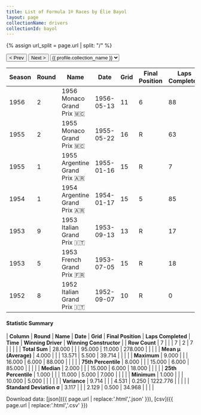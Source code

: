 ```yaml
---
title: List of Formula 1® Races by Élie Bayol
layout: page
collectionName: drivers
collectionId: bayol
---
```


{% assign url_split = page.url | split: "/" %}
<div id="collection-navigation">
<button onclick="selector.options[selector.selectedIndex-1].value && (window.location = selector.options[selector.selectedIndex-1].value);">&lt; Prev</button>
<button onclick="selector.options[selector.selectedIndex+1].value && (window.location = selector.options[selector.selectedIndex+1].value);">Next &gt;</button>
<select id="selector" onchange="this.options[this.selectedIndex].value && (window.location = this.options[this.selectedIndex].value);">
  {% for collectionId in site.data[page.collectionName].refs %}
    {% if collectionId == page.collectionId %}
      {% assign selected = "selected" %}
    {% else %}
      {% assign selected = "" %}
    {% endif %}
    {% assign profile = site.data[page.collectionName][collectionId].profile %}
    <option value="/f1/{{ page.collectionName }}/{{ collectionId }}/{{ url_split[4] }}" {{ selected }}>{{ profile.collection_name }}</option>
  {% endfor %}
</select>
</div>

| Season | Round | Name | Date | Grid | Final Position | Laps Completed | Time | Winning Driver | Winning Constructor |
|--|--|--|--|--|--|--|--|--|--|
| 1956 | 2 | 1956 Monaco Grand Prix 🇲🇨 | 1956-05-13 | 11 | 6 | 88 |   | Stirling Moss 🇬🇧 | Maserati 🇮🇹 |
| 1955 | 2 | 1955 Monaco Grand Prix 🇲🇨 | 1955-05-22 | 16 | R | 63 |   | Maurice Trintignant 🇫🇷 | Ferrari 🇮🇹 |
| 1955 | 1 | 1955 Argentine Grand Prix 🇦🇷 | 1955-01-16 | 15 | R | 7 |   | Juan Fangio 🇦🇷 | Mercedes 🇩🇪 |
| 1954 | 1 | 1954 Argentine Grand Prix 🇦🇷 | 1954-01-17 | 15 | 5 | 85 |   | Juan Fangio 🇦🇷 | Maserati 🇮🇹 |
| 1953 | 9 | 1953 Italian Grand Prix 🇮🇹 | 1953-09-13 | 13 | R | 17 |   | Juan Fangio 🇦🇷 | Maserati 🇮🇹 |
| 1953 | 5 | 1953 French Grand Prix 🇫🇷 | 1953-07-05 | 15 | R | 18 |   | Mike Hawthorn 🇬🇧 | Ferrari 🇮🇹 |
| 1952 | 8 | 1952 Italian Grand Prix 🇮🇹 | 1952-09-07 | 10 | R | 0 |   | Alberto Ascari 🇮🇹 | Ferrari 🇮🇹 |

#### Statistic Summary

| **Column** | **Round** | **Name** | **Date** | **Grid** | **Final Position** | **Laps Completed** | **Time** | **Winning Driver** | **Winning Constructor** |
| **Row Count** | 7 |  |  | 7 | 2 | 7 |  |  |  |
| **Total Sum** | 28.000 |  |  | 95.000 | 11.000 | 278.000 |  |  |  |
| **Mean μ (Average)** | 4.000 |  |  | 13.571 | 5.500 | 39.714 |  |  |  |
| **Maximum** | 9.000 |  |  | 16.000 | 6.000 | 88.000 |  |  |  |
| **75th Percentile** | 8.000 |  |  | 15.000 | 6.000 | 85.000 |  |  |  |
| **Median** | 2.000 |  |  | 15.000 | 6.000 | 18.000 |  |  |  |
| **25th Percentile** | 1.000 |  |  | 11.000 | 5.000 | 7.000 |  |  |  |
| **Minimum** | 1.000 |  |  | 10.000 | 5.000 |  |  |  |  |
| **Variance** | 9.714 |  |  | 4.531 | 0.250 | 1222.776 |  |  |  |
| **Standard Deviation σ** | 3.117 |  |  | 2.129 | 0.500 | 34.968 |  |  |  |

Download data: [json]({{ page.url | replace:'.html','.json' }}), [csv]({{ page.url | replace:'.html','.csv' }})
